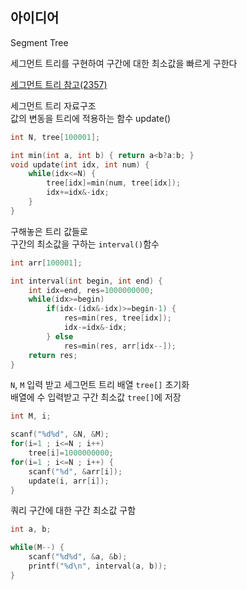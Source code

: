 ## 아이디어
Segment Tree  
  
세그먼트 트리를 구현하여 구간에 대한 최소값을 빠르게 구한다  
  
[세그먼트 트리 참고(2357)](https://github.com/jaehoo1/Baekjoon-Online-Judge/blob/master/BOJ/2357.md)  
  
세그먼트 트리 자료구조  
값의 변동을 트리에 적용하는 함수 update()
```c
int N, tree[100001];

int min(int a, int b) { return a<b?a:b; }
void update(int idx, int num) {
	while(idx<=N) {
		tree[idx]=min(num, tree[idx]);
		idx+=idx&-idx;
	}
}
```
구해놓은 트리 값들로  
구간의 최소값을 구하는 `interval()`함수
```c
int arr[100001];

int interval(int begin, int end) {
	int idx=end, res=1000000000;
	while(idx>=begin)
		if(idx-(idx&-idx)>=begin-1) {
			res=min(res, tree[idx]);
			idx-=idx&-idx;
		} else
			res=min(res, arr[idx--]);
	return res;
}
```
`N`, `M` 입력 받고 세그먼트 트리 배열 `tree[]` 초기화  
배열에 수 입력받고 구간 최소값 `tree[]`에 저장
```c
int M, i;

scanf("%d%d", &N, &M);
for(i=1 ; i<=N ; i++)
	tree[i]=1000000000;
for(i=1 ; i<=N ; i++) {
	scanf("%d", &arr[i]);
	update(i, arr[i]);
}
```
쿼리 구간에 대한 구간 최소값 구함
```c
int a, b;

while(M--) {
	scanf("%d%d", &a, &b);
	printf("%d\n", interval(a, b));
}
```
